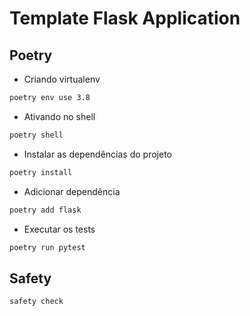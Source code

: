# Template Flask Application #


## Poetry ##

- Criando virtualenv
```bash
poetry env use 3.8
```

- Ativando no shell
```bash
poetry shell
```

- Instalar as dependências do projeto
```bash
poetry install
```

- Adicionar dependência
```bash
poetry add flask
```

- Executar os tests
```bash
poetry run pytest
```


## Safety
```bash
safety check
```